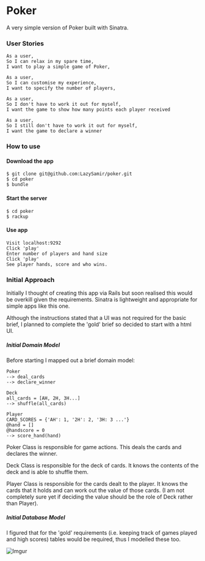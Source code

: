 # Poker
A very simple version of Poker built with Sinatra.

### User Stories
```
As a user,
So I can relax in my spare time,
I want to play a simple game of Poker,

As a user,
So I can customise my experience,
I want to specify the number of players,

As a user,
So I don't have to work it out for myself,
I want the game to show how many points each player received

As a user,
So I still don't have to work it out for myself,
I want the game to declare a winner
```
### How to use
#### Download the app
```
$ git clone git@github.com:LazySamir/poker.git
$ cd poker
$ bundle
```
#### Start the server
```
$ cd poker
$ rackup
```

#### Use app
```
Visit localhost:9292
Click 'play'
Enter number of players and hand size
Click 'play'
See player hands, score and who wins.
```

### Initial Approach
Initially I thought of creating this app via Rails but soon realised this would be overkill given the requirements. Sinatra is lightweight and appropriate for simple apps like this one.

Although the instructions stated that a UI was not required for the basic brief, I planned to complete the 'gold' brief so decided to start with a html UI.

##### Initial Domain Model
Before starting I mapped out a brief domain model:
```
Poker
--> deal_cards
--> declare_winner

Deck
all_cards = [AH, 2H, 3H...]
--> shuffle(all_cards)

Player
CARD_SCORES = {'AH': 1, '2H': 2, '3H: 3 ...'}
@hand = []
@handscore = 0
--> score_hand(hand)
```
Poker Class is responsible for game actions. This deals the cards and declares the winner.

Deck Class is responsible for the deck of cards. It knows the contents of the deck and is able to shuffle them.

Player Class is responsible for the cards dealt to the player. It knows the cards that it holds and can work out the value of those cards. (I am not completely sure yet if deciding the value should be the role of Deck rather than Player).

##### Initial Database Model
I figured that for the 'gold' requirements (i.e. keeping track of games played and high scores) tables would be required, thus I modelled these too.

![Imgur](https://i.imgur.com/sLJ3zKK.jpg)
